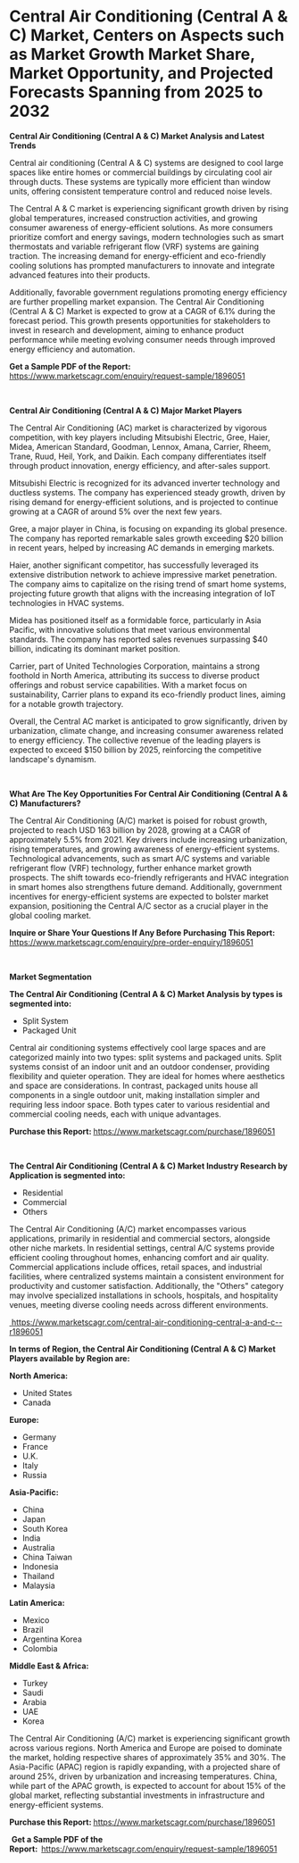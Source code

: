 <p><h1>Central Air Conditioning (Central A & C) Market, Centers on Aspects such as Market Growth Market Share, Market Opportunity, and Projected Forecasts Spanning from 2025 to 2032</h1></p><p><strong>Central Air Conditioning (Central A & C) Market Analysis and Latest Trends</strong></p>
<p><p>Central air conditioning (Central A & C) systems are designed to cool large spaces like entire homes or commercial buildings by circulating cool air through ducts. These systems are typically more efficient than window units, offering consistent temperature control and reduced noise levels. </p><p>The Central A & C market is experiencing significant growth driven by rising global temperatures, increased construction activities, and growing consumer awareness of energy-efficient solutions. As more consumers prioritize comfort and energy savings, modern technologies such as smart thermostats and variable refrigerant flow (VRF) systems are gaining traction. The increasing demand for energy-efficient and eco-friendly cooling solutions has prompted manufacturers to innovate and integrate advanced features into their products.</p><p>Additionally, favorable government regulations promoting energy efficiency are further propelling market expansion. The Central Air Conditioning (Central A & C) Market is expected to grow at a CAGR of 6.1% during the forecast period. This growth presents opportunities for stakeholders to invest in research and development, aiming to enhance product performance while meeting evolving consumer needs through improved energy efficiency and automation.</p></p>
<p><strong>Get a Sample PDF of the Report:&nbsp;</strong> <a href="https://www.marketscagr.com/enquiry/request-sample/1896051?utm_campaign=3495&utm_medium=2&utm_source=Github&utm_content=ia&utm_term=12042025&utm_id=central-air-conditioning-central-a-c">https://www.marketscagr.com/enquiry/request-sample/1896051</a></p>
<p>&nbsp;</p>
<p><strong>Central Air Conditioning (Central A & C) Major Market Players</strong></p>
<p><p>The Central Air Conditioning (AC) market is characterized by vigorous competition, with key players including Mitsubishi Electric, Gree, Haier, Midea, American Standard, Goodman, Lennox, Amana, Carrier, Rheem, Trane, Ruud, Heil, York, and Daikin. Each company differentiates itself through product innovation, energy efficiency, and after-sales support.</p><p>Mitsubishi Electric is recognized for its advanced inverter technology and ductless systems. The company has experienced steady growth, driven by rising demand for energy-efficient solutions, and is projected to continue growing at a CAGR of around 5% over the next few years.</p><p>Gree, a major player in China, is focusing on expanding its global presence. The company has reported remarkable sales growth exceeding $20 billion in recent years, helped by increasing AC demands in emerging markets.</p><p>Haier, another significant competitor, has successfully leveraged its extensive distribution network to achieve impressive market penetration. The company aims to capitalize on the rising trend of smart home systems, projecting future growth that aligns with the increasing integration of IoT technologies in HVAC systems.</p><p>Midea has positioned itself as a formidable force, particularly in Asia Pacific, with innovative solutions that meet various environmental standards. The company has reported sales revenues surpassing $40 billion, indicating its dominant market position.</p><p>Carrier, part of United Technologies Corporation, maintains a strong foothold in North America, attributing its success to diverse product offerings and robust service capabilities. With a market focus on sustainability, Carrier plans to expand its eco-friendly product lines, aiming for a notable growth trajectory.</p><p>Overall, the Central AC market is anticipated to grow significantly, driven by urbanization, climate change, and increasing consumer awareness related to energy efficiency. The collective revenue of the leading players is expected to exceed $150 billion by 2025, reinforcing the competitive landscape's dynamism.</p></p>
<p>&nbsp;</p>
<p><strong>What Are The Key Opportunities For Central Air Conditioning (Central A & C) Manufacturers?</strong></p>
<p><p>The Central Air Conditioning (A/C) market is poised for robust growth, projected to reach USD 163 billion by 2028, growing at a CAGR of approximately 5.5% from 2021. Key drivers include increasing urbanization, rising temperatures, and growing awareness of energy-efficient systems. Technological advancements, such as smart A/C systems and variable refrigerant flow (VRF) technology, further enhance market growth prospects. The shift towards eco-friendly refrigerants and HVAC integration in smart homes also strengthens future demand. Additionally, government incentives for energy-efficient systems are expected to bolster market expansion, positioning the Central A/C sector as a crucial player in the global cooling market.</p></p>
<p><strong>Inquire or Share Your Questions If Any Before Purchasing This Report:</strong> <a href="https://www.marketscagr.com/enquiry/pre-order-enquiry/1896051?utm_campaign=3495&utm_medium=2&utm_source=Github&utm_content=ia&utm_term=12042025&utm_id=central-air-conditioning-central-a-c">https://www.marketscagr.com/enquiry/pre-order-enquiry/1896051</a></p>
<p>&nbsp;</p>
<p><strong>Market Segmentation</strong></p>
<p><strong>The Central Air Conditioning (Central A & C) Market Analysis by types is segmented into:</strong></p>
<p><ul><li>Split System</li><li>Packaged Unit</li></ul></p>
<p><p>Central air conditioning systems effectively cool large spaces and are categorized mainly into two types: split systems and packaged units. Split systems consist of an indoor unit and an outdoor condenser, providing flexibility and quieter operation. They are ideal for homes where aesthetics and space are considerations. In contrast, packaged units house all components in a single outdoor unit, making installation simpler and requiring less indoor space. Both types cater to various residential and commercial cooling needs, each with unique advantages.</p></p>
<p><strong>Purchase this Report:&nbsp;</strong><a href="https://www.marketscagr.com/purchase/1896051?utm_campaign=3495&utm_medium=2&utm_source=Github&utm_content=ia&utm_term=12042025&utm_id=central-air-conditioning-central-a-c">https://www.marketscagr.com/purchase/1896051</a></p>
<p>&nbsp;</p>
<p><strong>The Central Air Conditioning (Central A & C) Market Industry Research by Application is segmented into:</strong></p>
<p><ul><li>Residential</li><li>Commercial</li><li>Others</li></ul></p>
<p><p>The Central Air Conditioning (A/C) market encompasses various applications, primarily in residential and commercial sectors, alongside other niche markets. In residential settings, central A/C systems provide efficient cooling throughout homes, enhancing comfort and air quality. Commercial applications include offices, retail spaces, and industrial facilities, where centralized systems maintain a consistent environment for productivity and customer satisfaction. Additionally, the "Others" category may involve specialized installations in schools, hospitals, and hospitality venues, meeting diverse cooling needs across different environments.</p></p>
<p><a href="https://www.marketscagr.com/central-air-conditioning-central-a-and-c--r1896051?utm_campaign=3495&utm_medium=2&utm_source=Github&utm_content=ia&utm_term=12042025&utm_id=central-air-conditioning-central-a-c">&nbsp;https://www.marketscagr.com/central-air-conditioning-central-a-and-c--r1896051</a></p>
<p><strong>In terms of Region, the Central Air Conditioning (Central A & C) Market Players available by Region are:</strong></p>
<p>
    <p> <strong> North America: </strong>
        <ul>
            <li>United States</li>
            <li>Canada</li>
        </ul>
        </p> 
    <p> <strong> Europe: </strong>
        <ul>
            <li>Germany</li>
            <li>France</li>
            <li>U.K.</li>
            <li>Italy</li>
            <li>Russia</li>
        </ul>
        </p> 
    <p> <strong> Asia-Pacific: </strong>
        <ul>
            <li>China</li>
            <li>Japan</li>
            <li>South Korea</li>
            <li>India</li>
            <li>Australia</li>
            <li>China Taiwan</li>
            <li>Indonesia</li>
            <li>Thailand</li>
            <li>Malaysia</li>
        </ul>
        </p> 
    <p> <strong> Latin America: </strong>
        <ul>
            <li>Mexico</li>
            <li>Brazil</li>
            <li>Argentina Korea</li>
            <li>Colombia</li>
        </ul>
        </p> 
    <p> <strong> Middle East & Africa: </strong>
        <ul>
            <li>Turkey</li>
            <li>Saudi</li>
            <li>Arabia</li>
            <li>UAE</li>
            <li>Korea</li>
        </ul>
    </p>
    </p>
<p><p>The Central Air Conditioning (A/C) market is experiencing significant growth across various regions. North America and Europe are poised to dominate the market, holding respective shares of approximately 35% and 30%. The Asia-Pacific (APAC) region is rapidly expanding, with a projected share of around 25%, driven by urbanization and increasing temperatures. China, while part of the APAC growth, is expected to account for about 15% of the global market, reflecting substantial investments in infrastructure and energy-efficient systems.</p></p>
<p><strong>Purchase this Report: </strong><a href="https://www.marketscagr.com/purchase/1896051?utm_campaign=3495&utm_medium=2&utm_source=Github&utm_content=ia&utm_term=12042025&utm_id=central-air-conditioning-central-a-c">https://www.marketscagr.com/purchase/1896051</a></p>
<p>&nbsp;<strong>Get a Sample PDF of the Report:&nbsp;&nbsp;</strong><a href="https://www.marketscagr.com/enquiry/request-sample/1896051?utm_campaign=3495&utm_medium=2&utm_source=Github&utm_content=ia&utm_term=12042025&utm_id=central-air-conditioning-central-a-c">https://www.marketscagr.com/enquiry/request-sample/1896051</a></p>
<p><strong></strong></p>
<p><p></p><p></p><p></p></p>